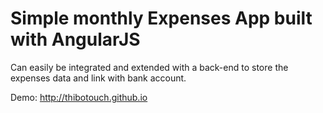 # Simple monthly Expenses App built with AngularJS

Can easily be integrated and extended with a back-end to store the expenses data and link with bank account.

Demo: http://thibotouch.github.io
